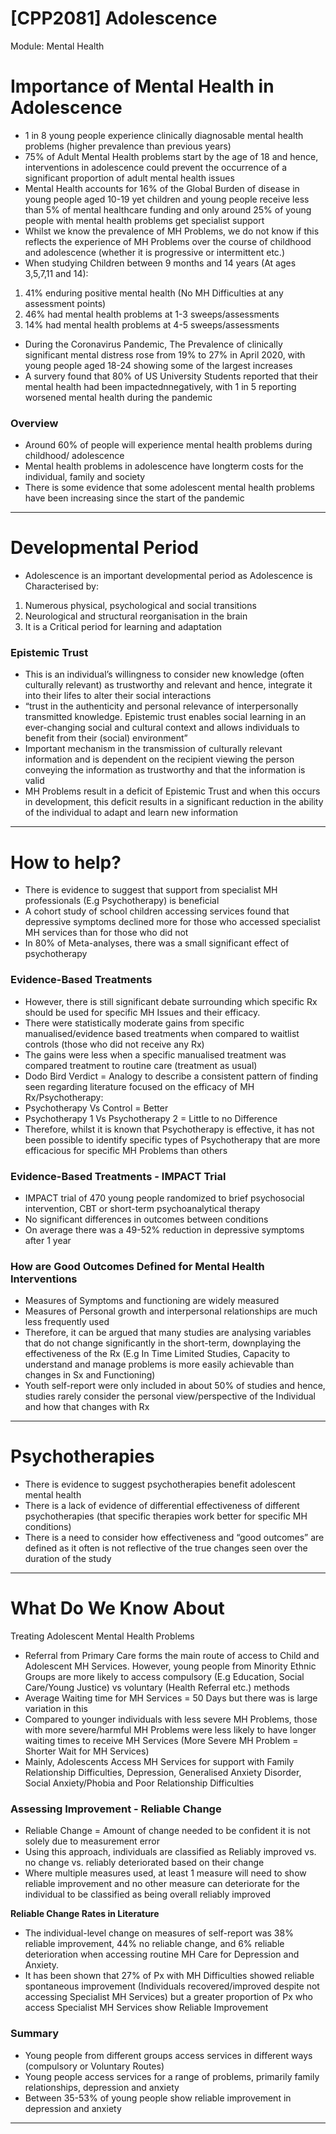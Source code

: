 # [CPP2081] Adolescence

Module: Mental Health

# Importance of Mental Health in Adolescence

- 1 in 8 young people experience clinically diagnosable mental health problems (higher prevalence than previous years)
- 75% of Adult Mental Health problems start by the age of 18 and hence, interventions in adolescence could prevent the occurrence of a significant proportion of adult mental health issues
- Mental Health accounts for 16% of the Global Burden of disease in young people aged 10-19 yet children and young people receive less than 5% of mental healthcare funding and only around 25% of young people with mental health problems get specialist support
- Whilst we know the prevalence of MH Problems, we do not know if this reflects the experience of MH Problems over the course of childhood and adolescence (whether it is progressive or intermittent etc.)
- When studying Children between 9 months and 14 years (At ages 3,5,7,11 and 14):
1. 41% enduring positive mental health (No MH Difficulties at any assessment points)
2. 46% had mental health problems at 1-3 sweeps/assessments
3. 14% had mental health problems at 4-5 sweeps/assessments
- During the Coronavirus Pandemic, The Prevalence of
clinically significant mental distress rose from 19% to 27% in April
2020, with young people aged 18-24 showing some of the largest
increases
- A survery found that 80% of US University Students
reported that their mental health had been impactednnegatively, with 1 in 5 reporting worsened mental health during the pandemic

### Overview

- Around 60% of people will experience mental health problems during childhood/ adolescence
- Mental health problems in adolescence have longterm costs for the individual, family and society
- There is some evidence that some adolescent mental health problems have been increasing since the start of the pandemic

---

# Developmental Period

- Adolescence is an important developmental period as Adolescence is Characterised by:
1. Numerous physical, psychological and social transitions
2. Neurological and structural reorganisation in the brain
3. It is a Critical period for learning and adaptation

### Epistemic Trust

- This is an individual’s willingness to consider new knowledge (often culturally relevant) as trustworthy and relevant and hence, integrate it into their lifes to alter their social interactions
- “trust in the authenticity and personal relevance of interpersonally transmitted knowledge. Epistemic trust enables social learning in an ever-changing social and cultural context and allows individuals
to benefit from their (social) environment”
- Important mechanism in the transmission of culturally relevant information and is dependent on the recipient viewing the person conveying the information as trustworthy and that the information is valid
- MH Problems result in a deficit of Epistemic Trust and when this occurs in development, this deficit results in a significant reduction in the ability of the individual to adapt and learn new information

---

# How to help?

- There is evidence to suggest that support from specialist MH professionals (E.g Psychotherapy) is beneficial
- A cohort study of school children accessing services found that depressive symptoms declined more for those who accessed specialist MH services than for those who did not
- In 80% of Meta-analyses, there was a small significant effect of
psychotherapy

### Evidence-Based Treatments

- However, there is still significant debate surrounding which specific Rx should be used for specific MH Issues and their efficacy.
- There were statistically moderate gains from specific manualised/evidence based treatments when compared to waitlist controls (those who did not receive any Rx)
- The gains were less when a specific manualised treatment was compared treatment to routine care (treatment as usual)
- Dodo Bird Verdict = Analogy to describe a consistent pattern of finding seen regarding literature focused on the efficacy of MH Rx/Psychotherapy:
- Psychotherapy Vs Control = Better
- Psychotherapy 1 Vs Psychotherapy 2 = Little to no Difference
- Therefore, whilst it is known that Psychotherapy is effective, it has not been possible to identify specific types of Psychotherapy that are more efficacious for specific MH Problems than others

### Evidence-Based Treatments - IMPACT Trial

- IMPACT trial of 470 young people randomized to brief psychosocial intervention, CBT or short-term psychoanalytical therapy
- No significant differences in outcomes between conditions
- On average there was a 49-52% reduction in depressive symptoms after 1 year

### How are Good Outcomes Defined for Mental Health Interventions

- Measures of Symptoms and functioning are widely measured
- Measures of Personal growth and interpersonal relationships are much less frequently used
- Therefore, it can be argued that many studies are analysing variables that do not change significantly in the short-term, downplaying the effectiveness of the Rx (E.g In Time Limited Studies, Capacity to understand and manage problems is more easily achievable than changes in Sx and Functioning)
- Youth self-report were only included in about 50% of studies and hence, studies rarely consider the personal view/perspective of the Individual and how that changes with Rx

---

# Psychotherapies

- There is evidence to suggest psychotherapies benefit adolescent mental health
- There is a lack of evidence of differential effectiveness of different psychotherapies (that specific therapies work better for specific MH conditions)
- There is a need to consider how effectiveness and “good outcomes” are defined as it often is not reflective of the true changes seen over the duration of the study

---

# What Do We Know About
Treating Adolescent Mental Health Problems

- Referral from Primary Care forms the main route of access to Child and Adolescent MH Services. However, young people from Minority Ethnic Groups are more likely to access compulsory (E.g Education, Social Care/Young Justice) vs voluntary (Health Referral etc.) methods
- Average Waiting time for MH Services = 50 Days but there was is large variation in this
- Compared to younger individuals with less severe MH Problems, those with more severe/harmful MH Problems were less likely to have longer waiting times to receive MH Services (More Severe MH Problem = Shorter Wait for MH Services)
- Mainly, Adolescents Access MH Services for support with Family Relationship Difficulties, Depression, Generalised Anxiety Disorder, Social Anxiety/Phobia and Poor Relationship Difficulties

### Assessing Improvement - Reliable Change

- Reliable Change = Amount of change needed to be confident it is not solely due to measurement error
- Using this approach, individuals are classified as Reliably improved vs. no change vs. reliably deteriorated based on their change
- Where multiple measures used, at least 1 measure will need to show reliable improvement and no other measure can deteriorate for the individual to be classified as being overall reliably improved

**Reliable Change Rates in Literature**

- The individual-level change on measures of self-report was 38% reliable improvement, 44% no reliable change, and 6% reliable deterioration when accessing routine MH Care for Depression and Anxiety.
- It has been shown that 27% of Px with MH Difficulties showed reliable spontaneous improvement (Individuals recovered/improved despite not accessing Specialist MH Services) but a greater proportion of Px who access Specialist MH Services show Reliable Improvement

### Summary

- Young people from different groups access services in different ways (compulsory or Voluntary Routes)
- Young people access services for a range of problems, primarily family relationships, depression and anxiety
- Between 35-53% of young people show reliable improvement in depression and anxiety

---
